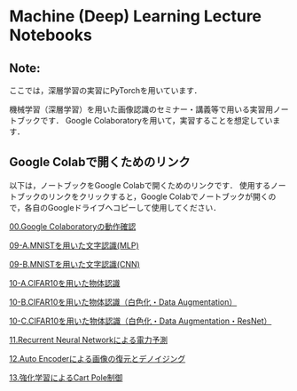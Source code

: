 # Machine (Deep) Learning Lecture Notebooks

## Note:
ここでは，深層学習の実習にPyTorchを用いています．


機械学習（深層学習）を用いた画像認識のセミナー・講義等で用いる実習用ノートブックです．
Google Colaboratoryを用いて，実習することを想定しています．


## Google Colabで開くためのリンク

以下は，ノートブックをGoogle Colabで開くためのリンクです．
使用するノートブックのリンクをクリックすると，Google Colabでノートブックが開くので，各自のGoogleドライブへコピーして使用してください．

[00.Google Colaboratoryの動作確認](https://colab.research.google.com/github/machine-perception-robotics-group/GoogleColabNotebooks/blob/seminar1/MLDL_lecture_notebooks/00_operation_check_of_google_colab.ipynb)

[09-A.MNISTを用いた文字認識(MLP)](https://colab.research.google.com/github/machine-perception-robotics-group/GoogleColabNotebooks/blob/seminar1/MLDL_lecture_notebooks/01_MNIST_MLP.ipynb)

[09-B.MNISTを用いた文字認識(CNN)](https://colab.research.google.com/github/machine-perception-robotics-group/GoogleColabNotebooks/blob/seminar1/MLDL_lecture_notebooks/02_MNIST_CNN.ipynb)

[10-A.CIFAR10を用いた物体認識](https://colab.research.google.com/github/machine-perception-robotics-group/GoogleColabNotebooks/blob/seminar1/MLDL_lecture_notebooks/10-A_objecct_classification_with_cifar10.ipynb)

[10-B.CIFAR10を用いた物体認識（白色化・Data Augmentation）](https://colab.research.google.com/github/machine-perception-robotics-group/GoogleColabNotebooks/blob/seminar1/MLDL_lecture_notebooks/10-B_objecct_classification_with_cifar10_whitening_augmentation.ipynb)

[10-C.CIFAR10を用いた物体認識（白色化・Data Augmentation・ResNet）](https://colab.research.google.com/github/machine-perception-robotics-group/GoogleColabNotebooks/blob/seminar1/MLDL_lecture_notebooks/10-C_objecct_classification_with_cifar10_whitening_augmentation_resnet.ipynb)

[11.Recurrent Neural Networkによる電力予測](https://colab.research.google.com/github/machine-perception-robotics-group/GoogleColabNotebooks/blob/seminar1/MLDL_lecture_notebooks/11_power_prediction_by_recurrent_neural_network.ipynb)

[12.Auto Encoderによる画像の復元とデノイジング](https://colab.research.google.com/github/machine-perception-robotics-group/GoogleColabNotebooks/blob/seminar1/MLDL_lecture_notebooks/12_image_reconstruction_denoising_by_autoencoder.ipynb)

[13.強化学習によるCart Pole制御](https://colab.research.google.com/github/machine-perception-robotics-group/GoogleColabNotebooks/blob/seminar1/MLDL_lecture_notebooks/13_cart_pole_control_by_deep_reinforcement_learning.ipynb)
